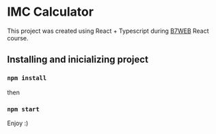 # IMC Calculator

This project was created using React + Typescript during [B7WEB](https://b7web.com.br) React course.

## Installing and inicializing project

### `npm install`

then

### `npm start`


Enjoy :)

